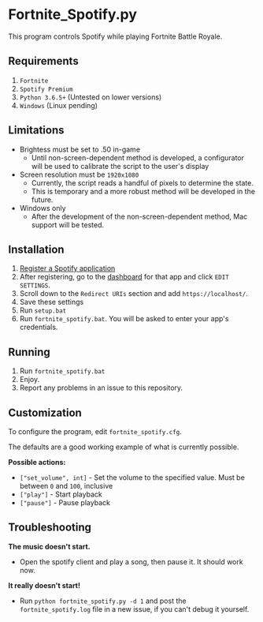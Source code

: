 # Fortnite_Spotify.py
This program controls Spotify while playing Fortnite Battle Royale.

## Requirements
1. `Fortnite`
2. `Spotify Premium`
3. `Python 3.6.5+` (Untested on lower versions)
4. `Windows` (Linux pending) 

## Limitations
 - Brightess must be set to .50 in-game
   - Until non-screen-dependent method is developed, a configurator will be used to calibrate the script to the user's display
 - Screen resolution must be `1920x1080`
   - Currently, the script reads a handful of pixels to determine the state.
   - This is temporary and a more robust method will be developed in the future.
 - Windows only
   - After the development of the non-screen-dependent method, Mac support will be tested.

## Installation
1. [Register a Spotify application](https://beta.developer.spotify.com/documentation/general/guides/app-settings/#register-your-app)
2. After registering, go to the [dashboard](https://beta.developer.spotify.com/dashboard/) for that app and click `EDIT SETTINGS`.
3. Scroll down to the `Redirect URIs` section and add `https://localhost/`.
4. Save these settings
5. Run `setup.bat`
6. Run `fortnite_spotify.bat`. You will be asked to enter your app's credentials.

## Running
1. Run `fortnite_spotify.bat`
2. Enjoy.
3. Report any problems in an issue to this repository.

## Customization
To configure the program, edit `fortnite_spotify.cfg`.

The defaults are a good working example of what is currently possible.
 
**Possible actions:**
 - `["set_volume", int]` - Set the volume to the specified value. Must be between `0` and `100`, inclusive
 - `["play"]` - Start playback
 - `["pause"]` - Pause playback

## Troubleshooting

**The music doesn't start.**
 - Open the spotify client and play a song, then pause it. It should work now.
 
**It really doesn't start!**
 - Run `python fortnite_spotify.py -d 1` and post the `fortnite_spotify.log` file in a new issue, if you can't debug it yourself.
